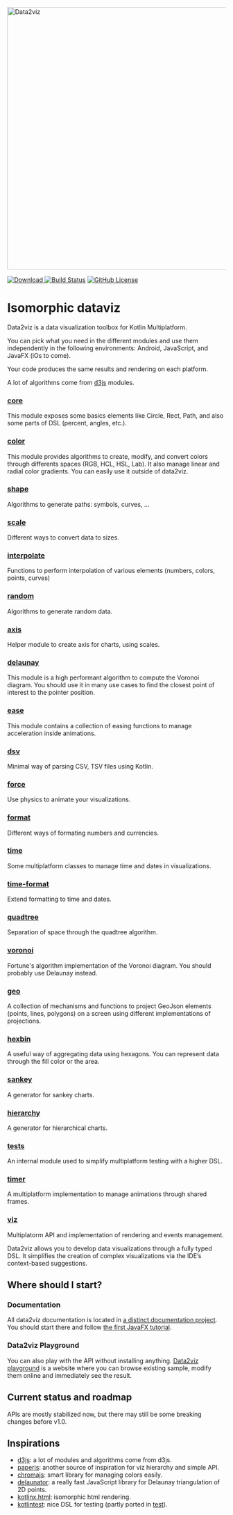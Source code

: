 <img src="http://data2viz.io/images/identity/d2v-logo-no-gradient-lg-no-marge@2.png" alt="Data2viz" width="604" style="max-width:100%;">


[![Download](https://api.bintray.com/packages/data2viz/data2viz/data2viz/images/download.svg) ](https://bintray.com/data2viz/data2viz/data2viz/_latestVersion)
[![Build Status](https://travis-ci.org/data2viz/data2viz.svg?branch=master)](https://travis-ci.org/data2viz/data2viz)
[![GitHub License](https://img.shields.io/badge/license-Apache%20License%202.0-blue.svg?style=flat)](http://www.apache.org/licenses/LICENSE-2.0) 
# Isomorphic dataviz

Data2viz is a data visualization toolbox for Kotlin Multiplatform.

You can pick what you need in the different modules and use them independently in the following environments: Android, JavaScript, and JavaFX (iOs to come). 

Your code produces the same results and rendering on each platform.

A lot of algorithms come from [d3js](https://github.com/d3/d3) modules.

### [core](https://github.com/data2viz/data2viz/tree/master/core)
This module exposes some basics elements like Circle, Rect, Path, and also some parts of DSL (percent, angles, etc.).

### [color](https://github.com/data2viz/data2viz/tree/master/color)
This module provides algorithms to create, modify, and convert colors through differents spaces (RGB, HCL, HSL, Lab). It also manage linear and radial color gradients. You can easily use it outside of data2viz. 

### [shape](https://github.com/data2viz/data2viz/tree/master/shape)
Algorithms to generate paths: symbols, curves, ...

### [scale](https://github.com/data2viz/data2viz/tree/master/scale)
Different ways to convert data to sizes.

### [interpolate](https://github.com/data2viz/data2viz/tree/master/interpolate)
Functions to perform interpolation of various elements (numbers, colors, points, curves)

### [random](https://github.com/data2viz/data2viz/tree/master/random)
Algorithms to generate random data.

### [axis](https://github.com/data2viz/data2viz/tree/master/axis)
Helper module to create axis for charts, using scales. 

### [delaunay](https://github.com/data2viz/data2viz/tree/master/delaunay)
This module is a high performant algorithm to compute the Voronoi diagram. You should use it in many use cases to find the closest point of interest to the pointer position. 

### [ease](https://github.com/data2viz/data2viz/tree/master/ease)
This module contains a collection of easing functions to manage acceleration inside animations.

### [dsv](https://github.com/data2viz/data2viz/tree/master/dsv)
Minimal way of parsing CSV, TSV files using Kotlin.

### [force](https://github.com/data2viz/data2viz/tree/master/force)
Use physics to animate your visualizations.

### [format](https://github.com/data2viz/data2viz/tree/master/format)
Different ways of formating numbers and currencies.

### [time](https://github.com/data2viz/data2viz/tree/master/time)
Some multiplatform classes to manage time and dates in visualizations.

### [time-format](https://github.com/data2viz/data2viz/tree/master/time-format)
Extend formatting to time and dates.

### [quadtree](https://github.com/data2viz/data2viz/tree/master/quadtree)
Separation of space through the quadtree algorithm.

### [voronoi](https://github.com/data2viz/data2viz/tree/master/voronoi)
Fortune's algorithm implementation of the Voronoi diagram. You should probably use Delaunay instead.

### [geo](https://github.com/data2viz/data2viz/tree/master/geo)
A collection of mechanisms and functions to project GeoJson elements (points, lines, polygons) on a screen using different implementations of projections.

### [hexbin](https://github.com/data2viz/data2viz/tree/master/hexbin)
A useful way of aggregating data using hexagons. You can represent data through the fill color or the area.

### [sankey](https://github.com/data2viz/data2viz/tree/master/sankey)
A generator for sankey charts.

### [hierarchy](https://github.com/data2viz/data2viz/tree/master/hierarchy)
A generator for hierarchical charts.

### [tests](https://github.com/data2viz/data2viz/tree/master/tests)
An internal module used to simplify multiplatform testing with a higher DSL.

### [timer](https://github.com/data2viz/data2viz/tree/master/timer)
A multiplatform implementation to manage animations through shared frames.

### [viz](https://github.com/data2viz/data2viz/tree/master/viz)
Multiplatorm API and implementation of rendering and events management.


Data2viz allows you to develop data visualizations through a fully typed DSL. It simplifies the creation of complex
 visualizations via the IDE’s context-based suggestions.
 
## Where should I start?

### Documentation

All data2viz documentation is located in 
[a distinct documentation project](https://github.com/data2viz/data2viz-docs). 
You should start there and follow 
[the first JavaFX tutorial](https://github.com/data2viz/data2viz-docs/blob/master/tutorials/barchart-jfx/javafx-bar-chart.md).

### Data2viz Playground

You can also play with the API without installing anything. 
[Data2viz playground](https://play.data2viz.io/) is a website where 
you can browse existing sample, modify them online and immediately 
see the result. 


## Current status and roadmap

APIs are mostly stabilized now, but there may still be some breaking changes before v1.0.


## Inspirations
 - [d3js](https://github.com/d3/d3): a lot of modules and algorithms come from d3js.
 - [paperjs](https://github.com/paperjs/paper.js): another source of inspiration for viz hierarchy and simple API.
 - [chromajs](https://github.com/gka/chroma.js): smart library for managing colors easily.
 - [delaunator](https://github.com/mapbox/delaunator): a really fast JavaScript library for Delaunay triangulation of 2D points.
 - [kotlinx.html](https://github.com/Kotlin/kotlinx.html): isomorphic html rendering.
 - [kotlintest](https://github.com/kotlintest/kotlintest): nice DSL for testing (partly ported in [test](tests)).
 
